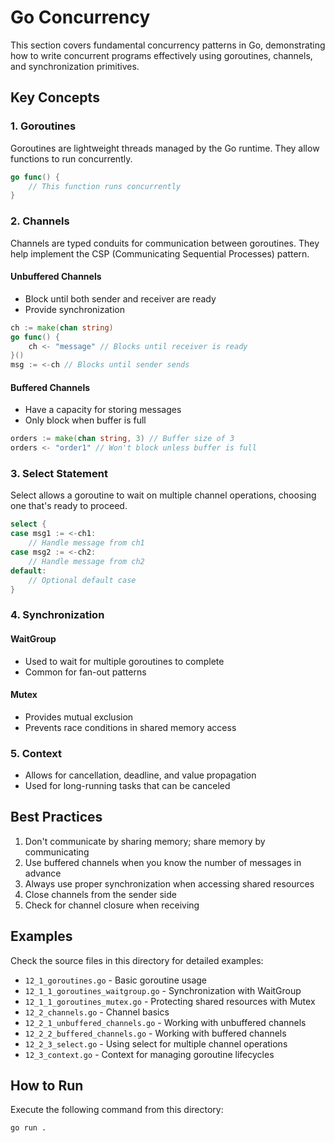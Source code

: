 # Go Concurrency

This section covers fundamental concurrency patterns in Go, demonstrating how to write concurrent programs effectively using goroutines, channels, and synchronization primitives.

## Key Concepts

### 1. Goroutines

Goroutines are lightweight threads managed by the Go runtime. They allow functions to run concurrently.

```go
go func() {
    // This function runs concurrently
}
```

### 2. Channels

Channels are typed conduits for communication between goroutines. They help implement the CSP (Communicating Sequential Processes) pattern.

#### Unbuffered Channels

- Block until both sender and receiver are ready
- Provide synchronization

```go
ch := make(chan string)
go func() {
    ch <- "message" // Blocks until receiver is ready
}()
msg := <-ch // Blocks until sender sends
```

#### Buffered Channels

- Have a capacity for storing messages
- Only block when buffer is full

```go
orders := make(chan string, 3) // Buffer size of 3
orders <- "order1" // Won't block unless buffer is full
```

### 3. Select Statement

Select allows a goroutine to wait on multiple channel operations, choosing one that's ready to proceed.

```go
select {
case msg1 := <-ch1:
    // Handle message from ch1
case msg2 := <-ch2:
    // Handle message from ch2
default:
    // Optional default case
}
```

### 4. Synchronization

#### WaitGroup

- Used to wait for multiple goroutines to complete
- Common for fan-out patterns

#### Mutex

- Provides mutual exclusion
- Prevents race conditions in shared memory access

### 5. Context

- Allows for cancellation, deadline, and value propagation
- Used for long-running tasks that can be canceled

## Best Practices

1. Don't communicate by sharing memory; share memory by communicating
2. Use buffered channels when you know the number of messages in advance
3. Always use proper synchronization when accessing shared resources
4. Close channels from the sender side
5. Check for channel closure when receiving

## Examples

Check the source files in this directory for detailed examples:

- `12_1_goroutines.go` - Basic goroutine usage
- `12_1_1_goroutines_waitgroup.go` - Synchronization with WaitGroup
- `12_1_1_goroutines_mutex.go` - Protecting shared resources with Mutex
- `12_2_channels.go` - Channel basics
- `12_2_1_unbuffered_channels.go` - Working with unbuffered channels
- `12_2_2_buffered_channels.go` - Working with buffered channels
- `12_2_3_select.go` - Using select for multiple channel operations
- `12_3_context.go` - Context for managing goroutine lifecycles


## How to Run

Execute the following command from this directory:

```bash
go run .
```
